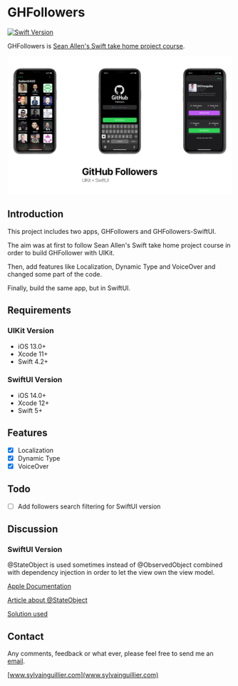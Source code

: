 # GHFollowers
[![Swift Version](https://img.shields.io/badge/Swift-5.1-orange.svg)](https://swift.org/blog/5-1-release-process/)


GHFollowers is [Sean Allen's Swift take home project course](https://seanallen.teachable.com/p/take-home).

![image](Docs/GHFollowers.png)

## Introduction
This project includes two apps, GHFollowers and GHFollowers-SwiftUI.

The aim was at first to follow Sean Allen's Swift take home project course in order to build GHFollower with UIKit.

Then, add features like Localization, Dynamic Type and VoiceOver and changed some part of the code.

Finally, build the same app, but in SwiftUI.

## Requirements

### UIKit Version
- iOS 13.0+
- Xcode 11+
- Swift 4.2+

### SwiftUI Version
- iOS 14.0+
- Xcode 12+
- Swift 5+

## Features
- [x] Localization
- [x] Dynamic Type
- [x] VoiceOver

## Todo
- [ ] Add followers search filtering for SwiftUI version

## Discussion
### SwiftUI Version

@StateObject is used sometimes instead of @ObservedObject combined with dependency injection in order to let the view own the view model.

[Apple Documentation](https://developer.apple.com/documentation/swiftui/managing-model-data-in-your-app)

[Article about @StateObject](https://www.hackingwithswift.com/quick-start/swiftui/what-is-the-stateobject-property-wrapper)

[Solution used](https://stackoverflow.com/a/64964423)

## Contact

Any comments, feedback or what ever, please feel free to send me an [email](mailto:sylvainguillier@icloud.com).

[www.sylvainguillier.com](www.sylvainguillier.com)

